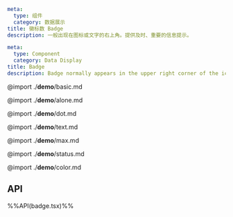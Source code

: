 ```yaml zh-CN
meta:
  type: 组件
  category: 数据展示
title: 徽标数 Badge
description: 一般出现在图标或文字的右上角。提供及时、重要的信息提示。
```

```yaml en-US
meta:
  type: Component
  category: Data Display
title: Badge
description: Badge normally appears in the upper right corner of the icon or text to prompt important information.
```

@import ./**demo**/basic.md

@import ./**demo**/alone.md

@import ./**demo**/dot.md

@import ./**demo**/text.md

@import ./**demo**/max.md

@import ./**demo**/status.md

@import ./**demo**/color.md

## API

%%API(badge.tsx)%%
